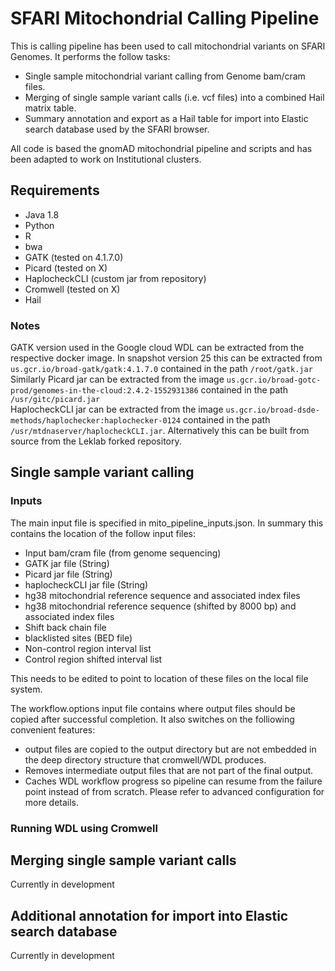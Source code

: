 # SFARI Mitochondrial Calling Pipeline
This is calling pipeline has been used to call mitochondrial variants on SFARI Genomes. It performs the follow tasks:
* Single sample mitochondrial variant calling from Genome bam/cram files.
* Merging of single sample variant calls (i.e. vcf files) into a combined Hail matrix table. 
* Summary annotation and export as a Hail table for import into Elastic search database used by the SFARI browser. 

All code is based the gnomAD mitochondrial pipeline and scripts and has been adapted to work on Institutional clusters.

## Requirements

* Java 1.8
* Python
* R
* bwa
* GATK (tested on 4.1.7.0)
* Picard (tested on X)
* HaplocheckCLI (custom jar from repository)
* Cromwell (tested on X)
* Hail

### Notes
GATK version used in the Google cloud WDL can be extracted from the respective docker image. In snapshot version 25 this can be extracted from `us.gcr.io/broad-gatk/gatk:4.1.7.0` contained in the path `/root/gatk.jar`  
Similarly Picard jar can be extracted from the image `us.gcr.io/broad-gotc-prod/genomes-in-the-cloud:2.4.2-1552931386` contained in the path `/usr/gitc/picard.jar`  
HaplocheckCLI jar can be extracted from the image `us.gcr.io/broad-dsde-methods/haplochecker:haplochecker-0124` contained in the path `/usr/mtdnaserver/haplocheckCLI.jar`. Alternatively this can be built from source from the Leklab forked repository.  


## Single sample variant calling

### Inputs
The main input file is specified in mito_pipeline_inputs.json. In summary this contains the location of the follow input files:
* Input bam/cram file (from genome sequencing)
* GATK jar file (String)
* Picard jar file (String)
* haplocheckCLI jar file (String)
* hg38 mitochondrial reference sequence and associated index files
* hg38 mitochondrial reference sequence (shifted by 8000 bp) and associated index files
* Shift back chain file
* blacklisted sites (BED file)
* Non-control region interval list
* Control region shifted interval list

This needs to be edited to point to location of these files on the local file system.  

The workflow.options input file contains where output files should be copied after successful completion. It also switches on the folliowing convenient features:
* output files are copied to the output directory but are not embedded in the deep directory structure that cromwell/WDL produces.
* Removes intermediate output files that are not part of the final output.
* Caches WDL workflow progress so pipeline can resume from the failure point instead of from scratch. Please refer to advanced configuration for more details.

### Running WDL using Cromwell



## Merging single sample variant calls
Currently in development


## Additional annotation for import into Elastic search database
Currently in development




